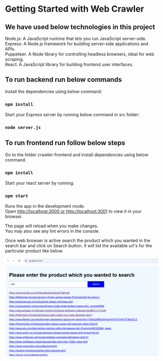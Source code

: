 # Getting Started with Web Crawler

## We have used below technologies in this project

Node.js: A JavaScript runtime that lets you run JavaScript server-side.\
Express: A Node.js framework for building server-side applications and APIs.\
Puppeteer: A Node library for controlling headless browsers, ideal for web scraping.\
React: A JavaScript library for building frontend user interfaces.


## To run backend run below commands
Install the dependencies using below command:

### `npm install`

Start your Express server by running below command in src folder:

### `node server.js`


## To run frontend run follow below steps

Go to the folder crawler-frontend and install dependencies using below command.

### `npm install`

Start your react server by running:

### `npm start`


Runs the app in the development mode.\
Open [http://localhost:3000 or http://localhost:3001](http://localhost:3000) to view it in your browser.

The page will reload when you make changes.\
You may also see any lint errors in the console.

Once web browser is active search the product which you wanted in the search bar and click on Search button. It will list the available url's for the particular product like below.

![alt text](image.png)


